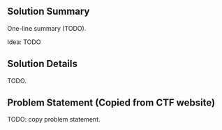 ## Solution Summary

One-line summary (TODO).

Idea: TODO

## Solution Details

TODO.

## Problem Statement (Copied from CTF website)

TODO: copy problem statement.

